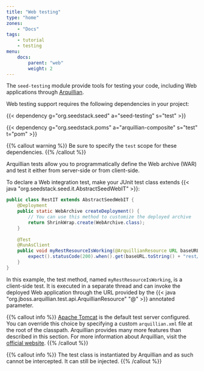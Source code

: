 ```yaml
---
title: "Web testing"
type: "home"
zones:
    - "Docs"
tags:
    - tutorial
    - testing
menu:
    docs:
        parent: "web"
        weight: 2
---
```


The `seed-testing` module provide tools for testing your code, including Web applications through [Arquillian](http://arquillian.org/).<!--more--> 

Web testing support requires the following dependencies in your project:

{{< dependency g="org.seedstack.seed" a="seed-testing" s="test" >}}

{{< dependency g="org.seedstack.poms" a="arquillian-composite" s="test" t="pom" >}}

{{% callout warning %}}
Be sure to specify the `test` scope for these dependencies.
{{% /callout %}}

Arquillian tests allow you to programmatically define the Web archive (WAR) and test it either from server-side or 
from client-side. 

To declare a Web integration test, make your JUnit test class extends {{< java "org.seedstack.seed.it.AbstractSeedWebIT" >}}: 
 
```java
public class RestIT extends AbstractSeedWebIT {
    @Deployment
    public static WebArchive createDeployment() {
        // You can use this method to customize the deployed archive
        return ShrinkWrap.create(WebArchive.class);
    }
    
    @Test
    @RunAsClient
    public void myRestResourceIsWorking(@ArquillianResource URL baseURL) {
        expect().statusCode(200).when().get(baseURL.toString() + "rest/my-resource");
    }		
}
```

In this example, the test method, named `myRestResourceIsWorking`, is a client-side test. It is executed in a separate 
thread and can invoke the deployed Web application through the URL provided by the 
{{< java "org.jboss.arquillian.test.api.ArquillianResource" "@" >}} annotated parameter. 

{{% callout info %}}
[Apache Tomcat](http://tomcat.apache.org/) is the default test server configured. You can override this choice by specifying
a custom `arquillian.xml` file at the root of the classpath. Arquillian provides many more features than described in
this section. For more information about Arquillian, visit the [official website](http://arquillian.org/). 
{{% /callout %}}

{{% callout info %}}
The test class is instantiated by Arquillian and as such cannot be intercepted. It can still be injected. 
{{% /callout %}}
